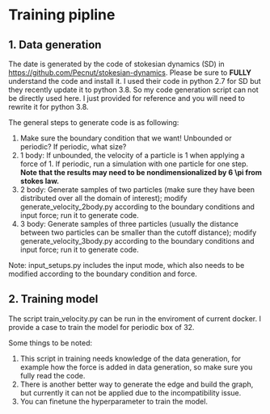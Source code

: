 # Training pipline
## 1. Data generation
The date is generated by the code of stokesian dynamics (SD) in https://github.com/Pecnut/stokesian-dynamics. Please be sure to **FULLY** understand the code and install it. I used their code in python 2.7 for SD but they recently update it to python 3.8. So my code generation script can not be directly used here. I just provided for reference and you will need to rewrite it for python 3.8.

The general steps to generate code is as following:
1. Make sure the boundary condition that we want! Unbounded or periodic? If periodic, what size?
2. 1 body: If unbounded, the velocity of a particle is 1 when applying a force of 1. If periodic, run a simulation with one particle for one step. **Note that the results may need to be nondimensionalized by 6 \pi from stokes law.**
3. 2 body: Generate samples of two particles (make sure they have been distributed over all the domain of interest); modify generate_velocity_2body.py according to the boundary conditions and input force; run it to generate code.
4. 3 body: Generate samples of three particles (usually the distance between two particles can be smaller than the cutoff distance); modify generate_velocity_3body.py according to the boundary conditions and input force; run it to generate code.

Note: input_setups.py includes the input mode, which also needs to be modified according to the boundary condition and force.

## 2. Training model
The script train_velocity.py can be run in the enviroment of current docker. I provide a case to train the model for periodic box of 32. 

Some things to be noted:

1. This script in training needs knowledge of the data generation, for example how the force is added in data generation, so make sure you fully read the code.
2. There is another better way to generate the edge and build the graph, but currently it can not be applied due to the incompatibility issue.
3. You can finetune the hyperparameter to train the model.

